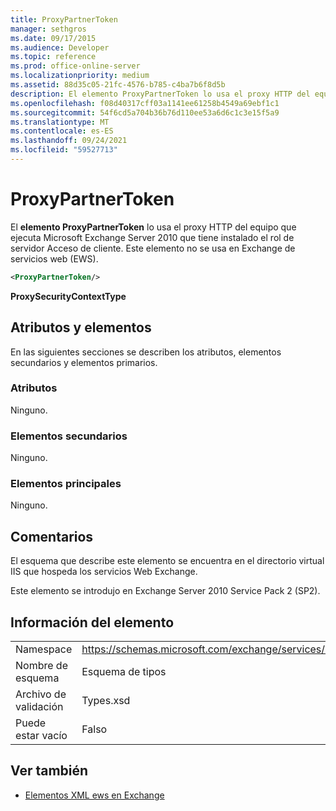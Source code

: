 ```yaml
---
title: ProxyPartnerToken
manager: sethgros
ms.date: 09/17/2015
ms.audience: Developer
ms.topic: reference
ms.prod: office-online-server
ms.localizationpriority: medium
ms.assetid: 88d35c05-21fc-4576-b785-c4ba7b6f8d5b
description: El elemento ProxyPartnerToken lo usa el proxy HTTP del equipo que ejecuta Microsoft Exchange Server 2010 que tiene instalado el rol de servidor Acceso de cliente. Este elemento no se usa en Exchange de servicios web (EWS).
ms.openlocfilehash: f08d40317cff03a1141ee61258b4549a69ebf1c1
ms.sourcegitcommit: 54f6cd5a704b36b76d110ee53a6d6c1c3e15f5a9
ms.translationtype: MT
ms.contentlocale: es-ES
ms.lasthandoff: 09/24/2021
ms.locfileid: "59527713"
---
```

# <a name="proxypartnertoken"></a>ProxyPartnerToken

El **elemento ProxyPartnerToken** lo usa el proxy HTTP del equipo que ejecuta Microsoft Exchange Server 2010 que tiene instalado el rol de servidor Acceso de cliente. Este elemento no se usa en Exchange de servicios web (EWS). 
  
```XML
<ProxyPartnerToken/>
```

 **ProxySecurityContextType**
## <a name="attributes-and-elements"></a>Atributos y elementos

En las siguientes secciones se describen los atributos, elementos secundarios y elementos primarios.
  
### <a name="attributes"></a>Atributos

Ninguno.
  
### <a name="child-elements"></a>Elementos secundarios

Ninguno.
  
### <a name="parent-elements"></a>Elementos principales

Ninguno.
  
## <a name="remarks"></a>Comentarios

El esquema que describe este elemento se encuentra en el directorio virtual IIS que hospeda los servicios Web Exchange.
  
Este elemento se introdujo en Exchange Server 2010 Service Pack 2 (SP2).
  
## <a name="element-information"></a>Información del elemento

|||
|:-----|:-----|
|Namespace  <br/> |https://schemas.microsoft.com/exchange/services/2006/types  <br/> |
|Nombre de esquema  <br/> |Esquema de tipos  <br/> |
|Archivo de validación  <br/> |Types.xsd  <br/> |
|Puede estar vacío  <br/> |Falso  <br/> |
   
## <a name="see-also"></a>Ver también



- [Elementos XML ews en Exchange](ews-xml-elements-in-exchange.md)

